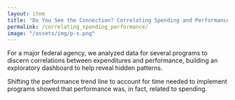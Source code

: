 ```yaml
---
layout: item
title: "Do You See the Connection? Correlating Spending and Performance"
permalink: /correlating_spending_performance/
image: "/assets/img/p-s.png"
---
```

For a major federal agency, we analyzed data for several programs to discern correlations between expenditures and performance, building an exploratory dashboard to help reveal hidden patterns.

Shifting the performance trend line to account for time needed to implement programs showed that performance was, in fact, related to spending.